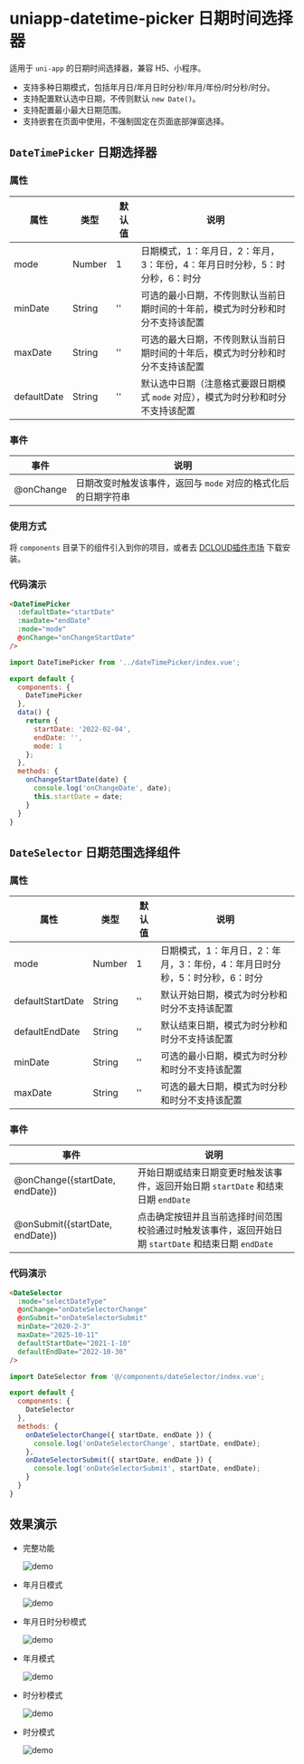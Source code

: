 # uniapp-datetime-picker 日期时间选择器

适用于 `uni-app` 的日期时间选择器，兼容 H5、小程序。

- 支持多种日期模式，包括年月日/年月日时分秒/年月/年份/时分秒/时分。
- 支持配置默认选中日期，不传则默认 `new Date()`。
- 支持配置最小最大日期范围。
- 支持嵌套在页面中使用，不强制固定在页面底部弹窗选择。

## `DateTimePicker` 日期选择器

### 属性

| 属性 | 类型 | 默认值 | 说明 |
| ---- | ---- | ---- | ---- |
| mode | Number | 1 | 日期模式，1：年月日，2：年月，3：年份，4：年月日时分秒，5：时分秒，6：时分 |
| minDate | String | '' | 可选的最小日期，不传则默认当前日期时间的十年前，模式为时分秒和时分不支持该配置 |
| maxDate | String | '' | 可选的最大日期，不传则默认当前日期时间的十年后，模式为时分秒和时分不支持该配置 |
| defaultDate | String | '' | 默认选中日期（注意格式要跟日期模式 `mode` 对应），模式为时分秒和时分不支持该配置 |

### 事件
| 事件 | 说明 |
| ---- | ---- |
| @onChange | 日期改变时触发该事件，返回与 `mode` 对应的格式化后的日期字符串 |

### 使用方式

将 `components` 目录下的组件引入到你的项目，或者去 [DCLOUD插件市场](https://ext.dcloud.net.cn/plugin?id=7381) 下载安装。

### 代码演示

```html
<DateTimePicker
  :defaultDate="startDate"
  :maxDate="endDate"
  :mode="mode"
  @onChange="onChangeStartDate"
/>
```

```js
import DateTimePicker from '../dateTimePicker/index.vue';

export default {
  components: {
    DateTimePicker
  },
  data() {
    return {
      startDate: '2022-02-04',
      endDate: '',
      mode: 1
    };
  },
  methods: {
    onChangeStartDate(date) {
      console.log('onChangeDate', date);
      this.startDate = date;
    }
  }
}
```


## `DateSelector` 日期范围选择组件

### 属性

| 属性 | 类型 | 默认值 | 说明 |
| ---- | ---- | ---- | ---- |
| mode | Number | 1 | 日期模式，1：年月日，2：年月，3：年份，4：年月日时分秒，5：时分秒，6：时分 |
| defaultStartDate | String | '' | 默认开始日期，模式为时分秒和时分不支持该配置 |
| defaultEndDate | String | '' | 默认结束日期，模式为时分秒和时分不支持该配置 |
| minDate | String | '' | 可选的最小日期，模式为时分秒和时分不支持该配置 |
| maxDate | String | '' | 可选的最大日期，模式为时分秒和时分不支持该配置 |

### 事件

| 事件 | 说明 |
| ---- | ---- |
| @onChange({startDate, endDate}) | 开始日期或结束日期变更时触发该事件，返回开始日期 `startDate` 和结束日期 `endDate` |
| @onSubmit({startDate, endDate}) | 点击确定按钮并且当前选择时间范围校验通过时触发该事件，返回开始日期 `startDate` 和结束日期 `endDate` |

### 代码演示

```html
<DateSelector
  :mode="selectDateType"
  @onChange="onDateSelectorChange"
  @onSubmit="onDateSelectorSubmit"
  minDate="2020-2-3"
  maxDate="2025-10-11"
  defaultStartDate="2021-1-10"
  defaultEndDate="2022-10-30"
/>
```

```js
import DateSelector from '@/components/dateSelector/index.vue';

export default {
  components: {
    DateSelector
  },
  methods: {
    onDateSelectorChange({ startDate, endDate }) {
      console.log('onDateSelectorChange', startDate, endDate);
    },
    onDateSelectorSubmit({ startDate, endDate }) {
      console.log('onDateSelectorSubmit', startDate, endDate);
    }
  }
}
```


## 效果演示

- 完整功能

  ![demo](/docs/imgs/demo.gif)


- 年月日模式

  ![demo](/docs/imgs/date.jpg)


- 年月日时分秒模式

  ![demo](/docs/imgs/datetime.jpg)


- 年月模式

  ![demo](/docs/imgs/monthRange.jpg)


- 时分秒模式

  ![demo](/docs/imgs/hms.jpg)


- 时分模式

  ![demo](/docs/imgs/hm.jpg)
